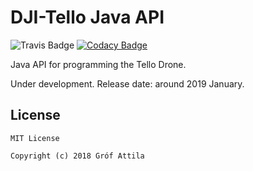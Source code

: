 # DJI-Tello Java API

![Travis Badge](https://travis-ci.com/grofattila/dji-tello.svg?branch=master)  [![Codacy Badge](https://api.codacy.com/project/badge/Grade/0d1fa49ccd61483dab3cf66438c6b76c)](https://app.codacy.com/app/grofattila/dji-tello?utm_source=github.com&utm_medium=referral&utm_content=grofattila/dji-tello&utm_campaign=Badge_Grade_Dashboard)



Java API for programming the Tello Drone. 

Under development. Release date: around 2019 January.
 


License
-------

```
MIT License

Copyright (c) 2018 Gróf Attila
```
